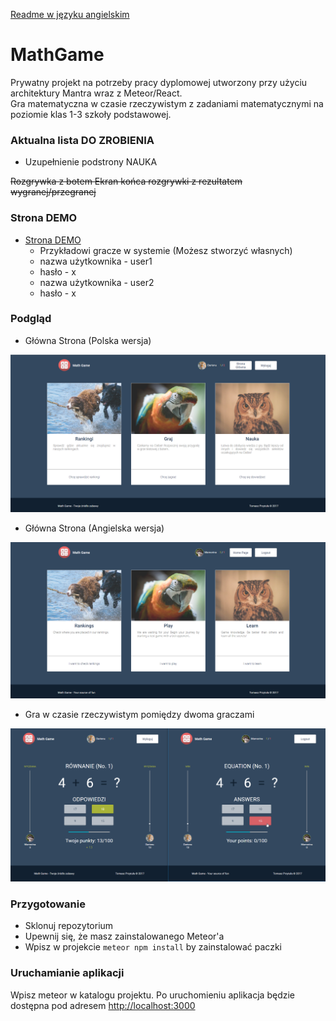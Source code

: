 [Readme w języku angielskim](README.md)

# MathGame
Prywatny projekt na potrzeby pracy dyplomowej utworzony przy użyciu architektury Mantra wraz z Meteor/React. <br>
Gra matematyczna w czasie rzeczywistym z zadaniami matematycznymi na poziomie klas 1-3 szkoły podstawowej.

### Aktualna lista DO ZROBIENIA
- Uzupełnienie podstrony NAUKA

<strike> Rozgrywka z botem </strike>
<strike> Ekran końca rozgrywki z rezultatem wygranej/przegranej </strike>

### Strona DEMO
- [Strona DEMO](http://darionu.pl:3000)
  * Przykładowi gracze w systemie (Możesz stworzyć własnych)
  * nazwa użytkownika - user1
  * hasło - x
  * nazwa użytkownika - user2
  * hasło - x

### Podgląd

- Główna Strona (Polska wersja)
<p align="center">
  <img src="public/demo/mainSitePolish.png?raw=true" width="700"/>
</p>

- Główna Strona (Angielska wersja)
<p align="center">
  <img src="public/demo/mainSiteEnglish.png?raw=true" width="700"/>
</p>

- Gra w czasie rzeczywistym pomiędzy dwoma graczami
<p align="center">
  <img src="public/demo/gamePreview.png?raw=true" width="700"/>
</p>

### Przygotowanie

* Sklonuj repozytorium
* Upewnij się, że masz zainstalowanego Meteor'a
* Wpisz w projekcie `meteor npm install` by zainstalować paczki

### Uruchamianie aplikacji

Wpisz meteor w katalogu projektu.
Po uruchomieniu aplikacja będzie dostępna pod adresem <http://localhost:3000>
